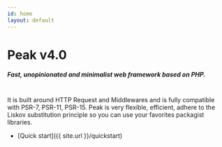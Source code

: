 ```yaml
---
id: home
layout: default
---
```


<h1>Peak <span class="small">v4.0</span></h1>

##### Fast, unopinionated and minimalist web framework based on PHP. 
<br>
It is built around HTTP Request and Middlewares and is fully compatible with PSR-7, PSR-11, PSR-15. Peak is very flexible, efficient, adhere to the Liskov substitution principle so you can use your favorites packagist libraries.

<br>

 - [Quick start]({{ site.url }}/quickstart)
 
 


